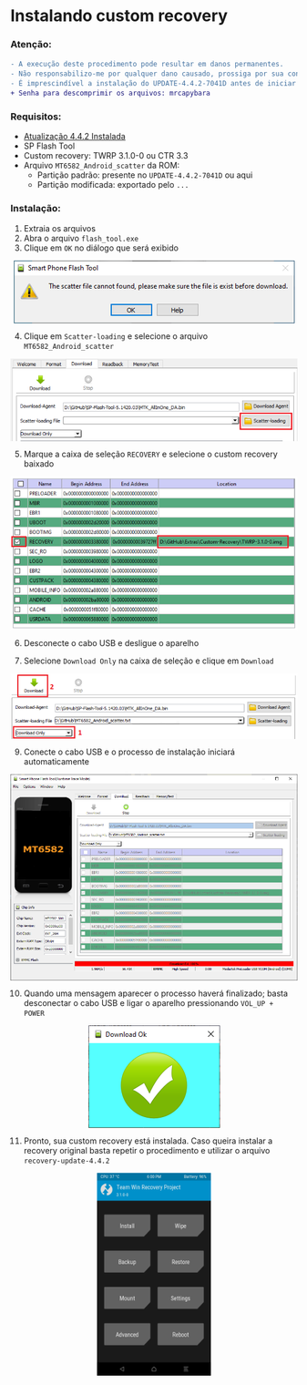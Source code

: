 # Instalando custom recovery
  
### Atenção:
```diff
- A execução deste procedimento pode resultar em danos permanentes. 
- Não responsabilizo-me por qualquer dano causado, prossiga por sua conta e risco.  
- É imprescindível a instalação do UPDATE-4.4.2-7041D antes de iniciar este procedimento.
+ Senha para descomprimir os arquivos: mrcapybara
```
### Requisitos:

- <a href="/UPGRADE_OFW.md">Atualização 4.4.2 Instalada</a>
- SP Flash Tool
- Custom recovery: TWRP 3.1.0-0 ou CTR 3.3
- Arquivo ```MT6582_Android_scatter``` da ROM:
  - Partição padrão: presente no ```UPDATE-4.4.2-7041D``` ou aqui
  - Partição modificada: exportado pelo ```...```
  
### Instalação:

1. Extraia os arquivos
2. Abra o arquivo ```flash_tool.exe```
3. Clique em ```OK``` no diálogo que será exibido

<p align="center"><img align="center" src="/Imagens/SPFT-01.PNG"/></p>

4. Clique em ```Scatter-loading``` e selecione o arquivo ```MT6582_Android_scatter```

<p align="center"><img align="center" src="/Imagens/SPFT-02.PNG"/></p>

5. Marque a caixa de seleção ```RECOVERY``` e selecione o custom recovery baixado

<p align="center"><img align="center" src="/Imagens/SPCR-02.PNG"/></p>

6. Desconecte o cabo USB e desligue o aparelho

7. Selecione ```Download Only``` na caixa de seleção e clique em ```Download```

<p align="center"><img align="center" src="/Imagens/SPCR-01.PNG"/></p>

9. Conecte o cabo USB e o processo de instalação iniciará automaticamente

<p align="center"><img align="center" width="700" src="/Imagens/SPCR-03.PNG"/></p>

10. Quando uma mensagem aparecer o processo haverá finalizado; basta desconectar o cabo USB e ligar o aparelho pressionando ```VOL_UP + POWER```

<p align="center"><img align="center" src="/Imagens/SPFT-06.PNG"/></p>

11. Pronto, sua custom recovery está instalada. Caso queira instalar a recovery original basta repetir o procedimento e utilizar o arquivo ```recovery-update-4.4.2```

<p align="center"><img align="center" width="200" src="/Imagens/SPCR-04.png"/></p>
